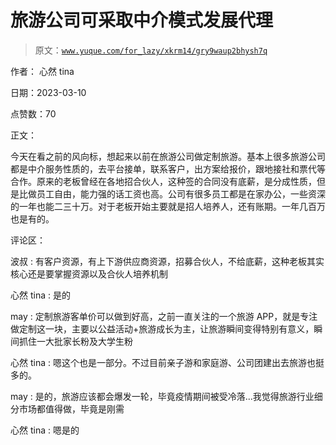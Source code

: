 # 旅游公司可采取中介模式发展代理

> 原文：[`www.yuque.com/for_lazy/xkrm14/gry9waup2bhysh7q`](https://www.yuque.com/for_lazy/xkrm14/gry9waup2bhysh7q)



作者： 心然 tina 

日期：2023-03-10 

点赞数：70 

正文： 

今天在看之前的风向标，想起来以前在旅游公司做定制旅游。基本上很多旅游公司都是中介服务性质的，去平台接单，联系客户，出方案给报价，跟地接社和票代等合作。原来的老板曾经在各地招合伙人，这种签的合同没有底薪，是分成性质，但是比做员工自由，能力强的话工资也高。公司有很多员工都是在家办公，一些资深的一年也能二三十万。对于老板开始主要就是招人培养人，还有账期。一年几百万也是有的。 

评论区： 

波叔 : 有客户资源，有上下游供应商资源，招募合伙人，不给底薪，这种老板其实核心还是要掌握资源以及合伙人培养机制 

心然 tina : 是的 

may : 定制旅游客单价可以做到好高，之前一直关注的一个旅游 APP，就是专注做定制这一块，主要以公益活动+旅游成长为主，让旅游瞬间变得特别有意义，瞬间抓住一大批家长粉及大学生粉 

心然 tina : 嗯这个也是一部分。不过目前亲子游和家庭游、公司团建出去旅游也挺多的。 

may : 是的，旅游应该都会爆发一轮，毕竟疫情期间被受冷落...我觉得旅游行业细分市场都值得做，毕竟是刚需 

心然 tina : 嗯是的 

